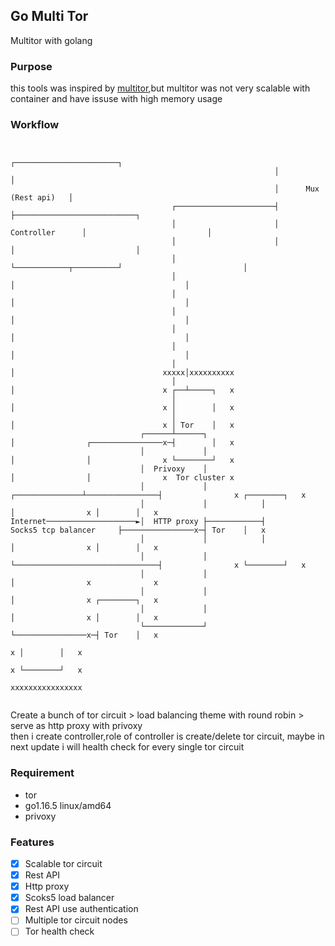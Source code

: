 ## Go Multi Tor 
Multitor with golang


### Purpose
this tools was inspired by [multitor](https://github.com/trimstray/multitor),but multitor was not very scalable with container and have issuse with high memory usage 


### Workflow

```

                                                           ┌───────────────────────┐
                                                           │                       │
                                                           │      Mux (Rest api)   │
                                    ┌──────────────────────┤                       ├───────────────────────────┐
                                    │                      │       Controller      │                           │
                                    │                      │                       │                           │
                                    │                      └────────────┬──────────┘                           │
                                    │                                   │                                      │
                                    │                                   │                                      │
                                    │                                   │                                      │
                                    │                                   │                                      │
                                    │                                   │                                      │
                                    │                                   │                                 xxxxx│xxxxxxxxxx
                                    │                                   │                                 x ┌──┴─────┐   x
                                    │                                   │                                 x │        │   x
                                    │                                   │                                 x │ Tor    │   x
                             ┌──────┴──────┐                            │                ┌────────────────x─┤        │   x
                             │             │                            │                │                x └────────┘   x
                             │  Privoxy    │                            │                │                x  Tor cluster x
                             │             │            ┌───────────────┴────────────────┤                x ┌────────┐   x
                             │             │            │                                │                x │        │   x
Internet────────────────────►│  HTTP proxy ├────────────┤        Socks5 tcp balancer     ├────────────────x─┤ Tor    │   x
                             │             │            │                                │                x │        │   x
                             │             │            └────────────────────────────────┤                x └────────┘   x
                             │             │                                             │                x              x
                             │             │                                             │                x ┌────────┐   x
                             │             │                                             │                x │        │   x
                             └─────────────┘                                             └────────────────x─┤ Tor    │   x
                                                                                                          x │        │   x
                                                                                                          x └────────┘   x
                                                                                                          xxxxxxxxxxxxxxxx
                                                                                                           

```
Create a bunch of tor circuit > load balancing theme with round robin > serve as http proxy with privoxy  
then i create controller,role of controller is create/delete tor circuit, maybe in next update i will health check for every single tor circuit

### Requirement
- tor
- go1.16.5 linux/amd64
- privoxy

### Features
- [x] Scalable tor circuit
- [x] Rest API 
- [x] Http proxy
- [x] Scoks5 load balancer
- [x] Rest API use authentication
- [ ] Multiple tor circuit nodes
- [ ] Tor health check